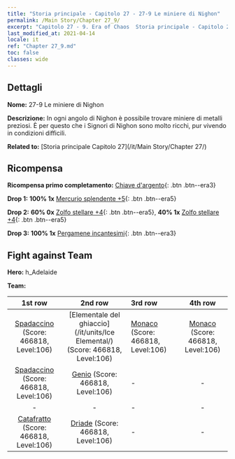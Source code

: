 ```yaml
---
title: "Storia principale - Capitolo 27 - 27-9 Le miniere di Nighon"
permalink: /Main Story/Chapter 27_9/
excerpt: "Capitolo 27 - 9. Era of Chaos  Storia principale - Capitolo 27_9. 27-9 Le miniere di Nighon"
last_modified_at: 2021-04-14
locale: it
ref: "Chapter 27_9.md"
toc: false
classes: wide
---
```


## Dettagli

 **Nome:** 27-9 Le miniere di Nighon

 **Descrizione:** In ogni angolo di Nighon è possibile trovare miniere di metalli preziosi. È per questo che i Signori di Nighon sono molto ricchi, pur vivendo in condizioni difficili.

 **Related to:** [Storia principale Capitolo 27](/it/Main Story/Chapter 27/)

## Ricompensa

 **Ricompensa primo completamento:** [Chiave d'argento](/it/Items/con_693/){: .btn .btn--era3}

 **Drop 1:** **100% 1x** [Mercurio splendente +5](/it/Items/mat_98/){: .btn .btn--era5}

 **Drop 2:** **60% 0x** [Zolfo stellare +4](/it/Items/mat_92/){: .btn .btn--era5}, **40% 1x** [Zolfo stellare +4](/it/Items/mat_92/){: .btn .btn--era5}

 **Drop 3:** **100% 1x** [Pergamene incantesimi](/it/Items/con_694/){: .btn .btn--era3}


## Fight against Team
 **Hero:** h_Adelaide

 **Team:**


  | 1st row | 2nd row | 3rd row | 4th row |
  |:----:|:----:|:----|:----:|
  | [Spadaccino](/it/units/Swordsman/) (Score: 466818, Level:106)  | [Elementale del ghiaccio](/it/units/Ice Elemental/) (Score: 466818, Level:106)  | [Monaco](/it/units/Monk/) (Score: 466818, Level:106)  | [Monaco](/it/units/Monk/) (Score: 466818, Level:106)  |
  | [Spadaccino](/it/units/Swordsman/) (Score: 466818, Level:106)  | [Genio](/it/units/Genie/) (Score: 466818, Level:106)  | - | - |
  | - | - | - | - |
  | [Catafratto](/it/units/Cavalier/) (Score: 466818, Level:106)  | [Driade](/it/units/Sprite/) (Score: 466818, Level:106)  | - | - |


